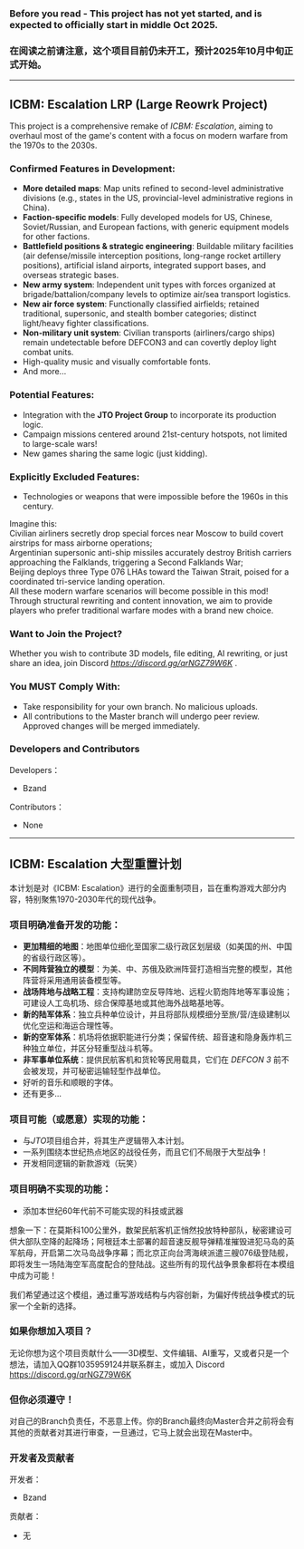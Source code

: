 ### Before you read - This project has not yet started, and is expected to officially start in middle Oct 2025.
### 在阅读之前请注意，这个项目目前仍未开工，预计2025年10月中旬正式开始。

---

## ICBM: Escalation LRP (Large Reowrk Project)
This project is a comprehensive remake of *ICBM: Escalation*, aiming to overhaul most of the game's content with a focus on modern warfare from the 1970s to the 2030s.
### Confirmed Features in Development:
* **More detailed maps**: Map units refined to second-level administrative divisions (e.g., states in the US, provincial-level administrative regions in China).
* **Faction-specific models**: Fully developed models for US, Chinese, Soviet/Russian, and European factions, with generic equipment models for other factions.
* **Battlefield positions & strategic engineering**: Buildable military facilities (air defense/missile interception positions, long-range rocket artillery positions), artificial island airports, integrated support bases, and overseas strategic bases.
* **New army system**: Independent unit types with forces organized at brigade/battalion/company levels to optimize air/sea transport logistics.
* **New air force system**: Functionally classified airfields; retained traditional, supersonic, and stealth bomber categories; distinct light/heavy fighter classifications.
* **Non-military unit system**: Civilian transports (airliners/cargo ships) remain undetectable before DEFCON3 and can covertly deploy light combat units.
* High-quality music and visually comfortable fonts.
* And more...
### Potential Features:
* Integration with the **JTO Project Group** to incorporate its production logic.
* Campaign missions centered around 21st-century hotspots, not limited to large-scale wars!
* New games sharing the same logic (just kidding).
### Explicitly Excluded Features:
* Technologies or weapons that were impossible before the 1960s in this century.


Imagine this:  
Civilian airliners secretly drop special forces near Moscow to build covert airstrips for mass airborne operations;  
Argentinian supersonic anti-ship missiles accurately destroy British carriers approaching the Falklands, triggering a Second Falklands War;  
Beijing deploys three Type 076 LHAs toward the Taiwan Strait, poised for a coordinated tri-service landing operation.  
All these modern warfare scenarios will become possible in this mod!
Through structural rewriting and content innovation, we aim to provide players who prefer traditional warfare modes with a brand new choice.
### Want to Join the Project?  
Whether you wish to contribute 3D models, file editing, AI rewriting, or just share an idea, join Discord *https://discord.gg/qrNGZ79W6K* .

### You MUST Comply With:  
* Take responsibility for your own branch. No malicious uploads.  
* All contributions to the Master branch will undergo peer review. Approved changes will be merged immediately.

### Developers and Contributors
Developers：
* Bzand

Contributors：
* None

---

## ICBM: Escalation 大型重置计划

本计划是对《ICBM: Escalation》进行的全面重制项目，旨在重构游戏大部分内容，特别聚焦1970-2030年代的现代战争。

### 项目明确准备开发的功能：
* **更加精细的地图**：地图单位细化至国家二级行政区划层级（如美国的州、中国的省级行政区等）。
* **不同阵营独立的模型**：为美、中、苏俄及欧洲阵营打造相当完整的模型，其他阵营将采用通用装备模型等。
* **战场阵地与战略工程**：支持构建防空反导阵地、远程火箭炮阵地等军事设施；可建设人工岛机场、综合保障基地或其他海外战略基地等。
* **新的陆军体系**：独立兵种单位设计，并且将部队规模细分至旅/营/连级建制以优化空运和海运合理性等。
* **新的空军体系**：机场将依据职能进行分类；保留传统、超音速和隐身轰炸机三种独立单位，并区分轻重型战斗机等。
* **非军事单位系统**：提供民航客机和货轮等民用载具，它们在 *DEFCON 3* 前不会被发现，并可秘密运输轻型作战单位。
* 好听的音乐和顺眼的字体。
* 还有更多...

### 项目可能（或愿意）实现的功能：
* 与*JTO*项目组合并，将其生产逻辑带入本计划。
* 一系列围绕本世纪热点地区的战役任务，而且它们不局限于大型战争！
* 开发相同逻辑的新款游戏（玩笑）

### 项目明确不实现的功能：
* 添加本世纪60年代前不可能实现的科技或武器

想象一下：在莫斯科100公里外，数架民航客机正悄然投放特种部队，秘密建设可供大部队空降的起降场；阿根廷本土部署的超音速反舰导弹精准摧毁进犯马岛的英军航母，开启第二次马岛战争序幕；而北京正向台湾海峡派遣三艘076级登陆舰，即将发生一场陆海空军高度配合的登陆战。这些所有的现代战争景象都将在本模组中成为可能！

我们希望通过这个模组，通过重写游戏结构与内容创新，为偏好传统战争模式的玩家一个全新的选择。

### 如果你想加入项目？
无论你想为这个项目贡献什么——3D模型、文件编辑、AI重写，又或者只是一个想法，请加入QQ群1035959124并联系群主，或加入 Discord https://discord.gg/qrNGZ79W6K

### 但你必须遵守！
对自己的Branch负责任，不恶意上传。你的Branch最终向Master合并之前将会有其他的贡献者对其进行审查，一旦通过，它马上就会出现在Master中。

### 开发者及贡献者
开发者：
* Bzand

贡献者：
* 无

